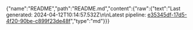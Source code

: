 {"name":"README","path":"README.md","content":{"raw":{"text":"Last generated: 2024-04-12T10:14:57.532Z\n\nLatest pipeline: [e35345df-17d5-4f20-90be-c899f23de48f](/pipeline/e35345df-17d5-4f20-90be-c899f23de48f)","type":"md"}}}
